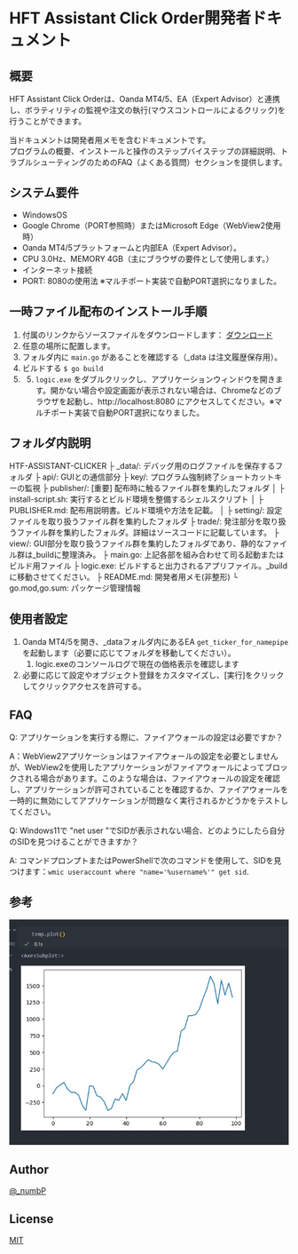 # HFT Assistant Click Order開発者ドキュメント

## 概要
HFT Assistant Click Orderは、Oanda MT4/5、EA（Expert Advisor）と連携し、ボラティリティの監視や注文の執行(マウスコントロールによるクリック)を行うことができます。

当ドキュメントは開発者用メモを含むドキュメントです。  
プログラムの概要、インストールと操作のステップバイステップの詳細説明、トラブルシューティングのためのFAQ（よくある質問）セクションを提供します。

## システム要件
- WindowsOS
- Google Chrome（PORT参照時）またはMicrosoft Edge（WebView2使用時）
- Oanda MT4/5プラットフォームと内部EA（Expert Advisor）。
- CPU 3.0Hz、MEMORY 4GB（主にブラウザの要件として使用します。）
- インターネット接続
- PORT: 8080の使用法 ※マルチポート実装で自動PORT選択になりました。

## 一時ファイル配布のインストール手順
1. 付属のリンクからソースファイルをダウンロードします： [ダウンロード](https://github.com/go-numb/hft-assistant-clicker)
2. 任意の場所に配置します。
3. フォルダ内に `main.go` があることを確認する（_data は注文履歴保存用）。
4. ビルドする `$ go build` 
5. 5. `logic.exe` をダブルクリックし、アプリケーションウィンドウを開きます。開かない場合や設定画面が表示されない場合は、Chromeなどのブラウザを起動し、http://localhost:8080 にアクセスしてください。※マルチポート実装で自動PORT選択になりました。


## フォルダ内説明
HTF-ASSISTANT-CLICKER
├ _data/: デバッグ用のログファイルを保存するフォルダ
├ api/: GUIとの通信部分
├ key/: プログラム強制終了ショートカットキーの監視
├ publisher/: [重要] 配布時に触るファイル群を集約したフォルダ
│ ├ install-script.sh: 実行するとビルド環境を整備するシェルスクリプト
│ ├ PUBLISHER.md: 配布用説明書。ビルド環境や方法を記載。
│
├ setting/: 設定ファイルを取り扱うファイル群を集約したフォルダ
├ trade/: 発注部分を取り扱うファイル群を集約したフォルダ。詳細はソースコードに記載しています。
├ view/: GUI部分を取り扱うファイル群を集約したフォルダであり、静的なファイル群は_buildに整理済み。
├ main.go: 上記各部を組み合わせて司る起動またはビルド用ファイル
├ logic.exe: ビルドすると出力されるアプリファイル。_buildに移動させてください。
├ README.md: 開発者用メモ(非整形)
└ go.mod,go.sum: パッケージ管理情報


## 使用者設定
1. Oanda MT4/5を開き、_dataフォルダ内にあるEA `get_ticker_for_namepipe` を起動します（必要に応じてフォルダを移動してください）。
   1. logic.exeのコンソールログで現在の価格表示を確認します
2. 必要に応じて設定やオブジェクト登録をカスタマイズし、[実行]をクリックしてクリックアクセスを許可する。

## FAQ
Q: アプリケーションを実行する際に、ファイアウォールの設定は必要ですか？

A：WebView2アプリケーションはファイアウォールの設定を必要としませんが、WebView2を使用したアプリケーションがファイアウォールによってブロックされる場合があります。このような場合は、ファイアウォールの設定を確認し、アプリケーションが許可されていることを確認するか、ファイアウォールを一時的に無効にしてアプリケーションが問題なく実行されるかどうかをテストしてください。

Q: Windows11で "net user "でSIDが表示されない場合、どのようにしたら自分のSIDを見つけることができますか？

A: コマンドプロンプトまたはPowerShellで次のコマンドを使用して、SIDを見つけます：`wmic useraccount where "name='%username%'" get sid`.

## 参考

![デモ取引損益履歴プロット](https://github.com/go-numb/hft-assistant-clicker/blob/images/_data/demo.jpg)

## Author

[@_numbP](https://twitter.com/_numbP)

## License

[MIT](https://github.com/go-numb/hft-assistant-clicker/blob/master/LICENSE)